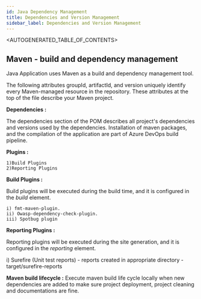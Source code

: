 ```yaml
---
id: Java Dependency Management
title: Dependencies and Version Management
sidebar_label: Dependencies and Version Management
---
```


<AUTOGENERATED_TABLE_OF_CONTENTS>

## Maven - build and dependency management

Java Application uses Maven as a build and dependency management tool.

The following attributes groupId, artifactId, and version uniquely identify every Maven-managed resource in the repository.
These attributes at the top of the file describe your Maven project.

**Dependencies :**

The dependencies section of the POM describes all project's dependencies and versions used by the dependencies.
Installation of maven packages, and the compilation of the application are part of Azure DevOps build pipeline.

**Plugins :**

```text
1)Build Plugins
2)Reporting Plugins
```

**Build Plugins :**

Build plugins will be executed during the build time, and it is configured in the _build_ element.

```text
i) fmt-maven-plugin.
ii) Owasp-dependency-check-plugin.
iii) Spotbug plugin
```

**Reporting Plugins :**

Reporting plugins will be executed during the site generation, and it is configured in the _reporting_ element.

i) Surefire (Unit test reports) - reports created in appropriate directory - target/surefire-reports

**Maven build lifecycle :**
Execute maven build life cycle locally when new dependencies are added to make sure project deployment, project cleaning
and documentations are fine.
